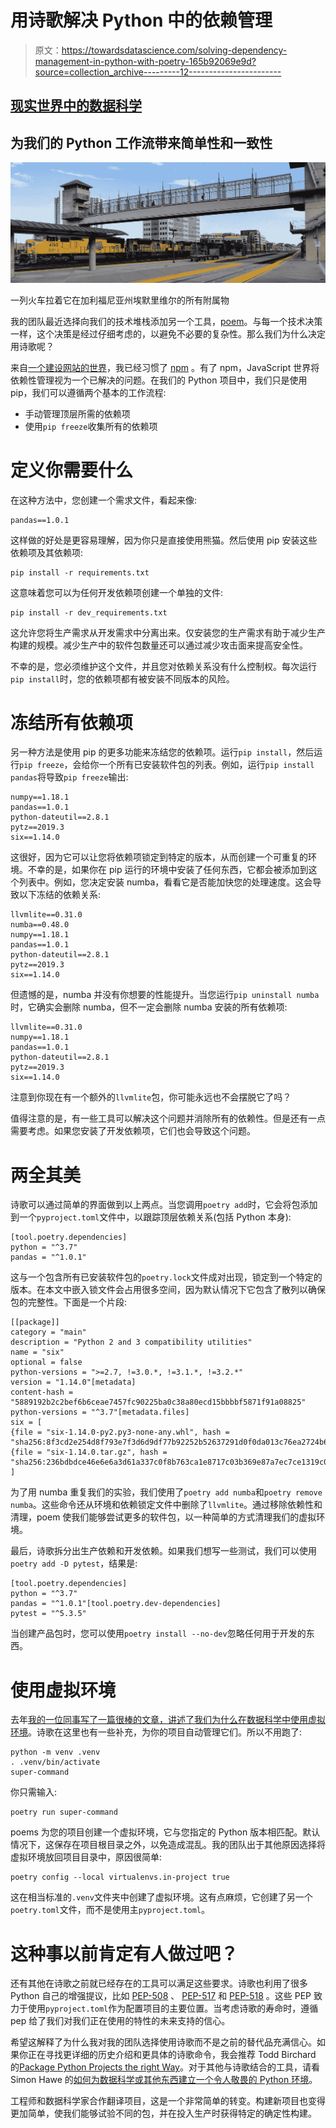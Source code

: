 # 用诗歌解决 Python 中的依赖管理

> 原文：<https://towardsdatascience.com/solving-dependency-management-in-python-with-poetry-165b92069e9d?source=collection_archive---------12----------------------->

## [现实世界中的数据科学](https://towardsdatascience.com/data-science-in-the-real-world/home)

## 为我们的 Python 工作流带来简单性和一致性

![](img/38a4cf36a7b17a3c594fcc6e0af9c87e.png)

一列火车拉着它在加利福尼亚州埃默里维尔的所有附属物

我的团队最近选择向我们的技术堆栈添加另一个工具，[poem](https://python-poetry.org/)。与每一个技术决策一样，这个决策是经过仔细考虑的，以避免不必要的复杂性。那么我们为什么决定用诗歌呢？

来自[一个建设网站的世界](https://medium.com/bbc-design-engineering/server-timing-in-the-wild-bfb34816322e)，我已经习惯了 [npm](https://www.npmjs.com/) 。有了 npm，JavaScript 世界将依赖性管理视为一个已解决的问题。在我们的 Python 项目中，我们只是使用 pip，我们可以遵循两个基本的工作流程:

*   手动管理顶层所需的依赖项
*   使用`pip freeze`收集所有的依赖项

# 定义你需要什么

在这种方法中，您创建一个需求文件，看起来像:

```
pandas==1.0.1
```

这样做的好处是更容易理解，因为你只是直接使用熊猫。然后使用 pip 安装这些依赖项及其依赖项:

```
pip install -r requirements.txt
```

这意味着您可以为任何开发依赖项创建一个单独的文件:

```
pip install -r dev_requirements.txt
```

这允许您将生产需求从开发需求中分离出来。仅安装您的生产需求有助于减少生产构建的规模。减少生产中的软件包数量还可以通过减少攻击面来提高安全性。

不幸的是，您必须维护这个文件，并且您对依赖关系没有什么控制权。每次运行`pip install`时，您的依赖项都有被安装不同版本的风险。

# 冻结所有依赖项

另一种方法是使用 pip 的更多功能来冻结您的依赖项。运行`pip install`，然后运行`pip freeze`，会给你一个所有已安装软件包的列表。例如，运行`pip install pandas`将导致`pip freeze`输出:

```
numpy==1.18.1
pandas==1.0.1
python-dateutil==2.8.1
pytz==2019.3
six==1.14.0
```

这很好，因为它可以让您将依赖项锁定到特定的版本，从而创建一个可重复的环境。不幸的是，如果你在 pip 运行的环境中安装了任何东西，它都会被添加到这个列表中。例如，您决定安装 numba，看看它是否能加快您的处理速度。这会导致以下冻结的依赖关系:

```
llvmlite==0.31.0
numba==0.48.0
numpy==1.18.1
pandas==1.0.1
python-dateutil==2.8.1
pytz==2019.3
six==1.14.0
```

但遗憾的是，numba 并没有你想要的性能提升。当您运行`pip uninstall numba`时，它确实会删除 numba，但不一定会删除 numba 安装的所有依赖项:

```
llvmlite==0.31.0
numpy==1.18.1
pandas==1.0.1
python-dateutil==2.8.1
pytz==2019.3
six==1.14.0
```

注意到你现在有一个额外的`llvmlite`包，你可能永远也不会摆脱它了吗？

值得注意的是，有一些工具可以解决这个问题并消除所有的依赖性。但是还有一点需要考虑。如果您安装了开发依赖项，它们也会导致这个问题。

# 两全其美

诗歌可以通过简单的界面做到以上两点。当您调用`poetry add`时，它会将包添加到一个`pyproject.toml`文件中，以跟踪顶层依赖关系(包括 Python 本身):

```
[tool.poetry.dependencies]
python = "^3.7"
pandas = "^1.0.1"
```

这与一个包含所有已安装软件包的`poetry.lock`文件成对出现，锁定到一个特定的版本。在本文中嵌入锁文件会占用很多空间，因为默认情况下它包含了散列以确保包的完整性。下面是一个片段:

```
[[package]]
category = "main"
description = "Python 2 and 3 compatibility utilities"
name = "six"
optional = false
python-versions = ">=2.7, !=3.0.*, !=3.1.*, !=3.2.*"
version = "1.14.0"[metadata]
content-hash = "5889192b2c2bef6b6ceae7457fc90225ba0c38a80ecd15bbbbf5871f91a08825"
python-versions = "^3.7"[metadata.files]
six = [
{file = "six-1.14.0-py2.py3-none-any.whl", hash = "sha256:8f3cd2e254d8f793e7f3d6d9df77b92252b52637291d0f0da013c76ea2724b6c"},
{file = "six-1.14.0.tar.gz", hash = "sha256:236bdbdce46e6e6a3d61a337c0f8b763ca1e8717c03b369e87a7ec7ce1319c0a"},
]
```

为了用 numba 重复我们的实验，我们使用了`poetry add numba`和`poetry remove numba`。这些命令还从环境和依赖锁定文件中删除了`llvmlite`。通过移除依赖性和清理，poem 使我们能够尝试更多的软件包，以一种简单的方式清理我们的虚拟环境。

最后，诗歌拆分出生产依赖和开发依赖。如果我们想写一些测试，我们可以使用`poetry add -D pytest`，结果是:

```
[tool.poetry.dependencies]
python = "^3.7"
pandas = "^1.0.1"[tool.poetry.dev-dependencies]
pytest = "^5.3.5"
```

当创建产品包时，您可以使用`poetry install --no-dev`忽略任何用于开发的东西。

# 使用虚拟环境

去年[我的一位同事写了一篇很棒的文章，讲述了我们为什么在数据科学中使用虚拟环境](https://medium.com/sainsburys-data-analytics/the-case-for-switching-from-conda-to-virtual-environments-in-python-de3211d8f6f)。诗歌在这里也有一些补充，为你的项目自动管理它们。所以不用跑了:

```
python -m venv .venv
. .venv/bin/activate
super-command
```

你只需输入:

```
poetry run super-command
```

poems 为您的项目创建一个虚拟环境，它与您指定的 Python 版本相匹配。默认情况下，这保存在项目根目录之外，以免造成混乱。我的团队出于其他原因选择将虚拟环境放回项目目录中，原因很简单:

```
poetry config --local virtualenvs.in-project true
```

这在相当标准的`.venv`文件夹中创建了虚拟环境。这有点麻烦，它创建了另一个`poetry.toml`文件，而不是使用主`pyproject.toml`。

# 这种事以前肯定有人做过吧？

还有其他在诗歌之前就已经存在的工具可以满足这些要求。诗歌也利用了很多 Python 自己的增强提议，比如 [PEP-508](https://www.python.org/dev/peps/pep-0508/) 、 [PEP-517](https://www.python.org/dev/peps/pep-0517/) 和 [PEP-518](https://www.python.org/dev/peps/pep-0518/) 。这些 PEP 致力于使用`pyproject.toml`作为配置项目的主要位置。当考虑诗歌的寿命时，遵循 pep 给了我们对我们正在使用的特性的未来支持的信心。

希望这解释了为什么我对我的团队选择使用诗歌而不是之前的替代品充满信心。如果你正在寻找更详细的历史介绍和更具体的诗歌命令，我会推荐 Todd Birchard 的[Package Python Projects the right Way](https://hackingandslacking.com/package-python-projects-the-proper-way-with-poetry-ca1e94a1727b)。对于其他与诗歌结合的工具，请看 Simon Hawe 的[如何为数据科学或其他东西建立一个令人敬畏的 Python 环境](/how-to-setup-an-awesome-python-environment-for-data-science-or-anything-else-35d358cc95d5)。

工程师和数据科学家合作翻译项目，这是一个非常简单的转变。构建新项目也变得更加简单，使我们能够试验不同的包，并在投入生产时获得特定的确定性构建。